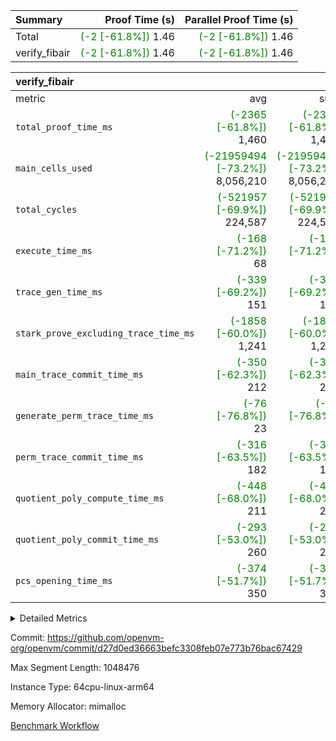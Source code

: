 | Summary | Proof Time (s) | Parallel Proof Time (s) |
|:---|---:|---:|
| Total | <span style='color: green'>(-2 [-61.8%])</span> 1.46 | <span style='color: green'>(-2 [-61.8%])</span> 1.46 |
| verify_fibair | <span style='color: green'>(-2 [-61.8%])</span> 1.46 | <span style='color: green'>(-2 [-61.8%])</span> 1.46 |


| verify_fibair |||||
|:---|---:|---:|---:|---:|
|metric|avg|sum|max|min|
| `total_proof_time_ms ` | <span style='color: green'>(-2365 [-61.8%])</span> 1,460 | <span style='color: green'>(-2365 [-61.8%])</span> 1,460 | <span style='color: green'>(-2365 [-61.8%])</span> 1,460 | <span style='color: green'>(-2365 [-61.8%])</span> 1,460 |
| `main_cells_used     ` | <span style='color: green'>(-21959494 [-73.2%])</span> 8,056,210 | <span style='color: green'>(-21959494 [-73.2%])</span> 8,056,210 | <span style='color: green'>(-21959494 [-73.2%])</span> 8,056,210 | <span style='color: green'>(-21959494 [-73.2%])</span> 8,056,210 |
| `total_cycles        ` | <span style='color: green'>(-521957 [-69.9%])</span> 224,587 | <span style='color: green'>(-521957 [-69.9%])</span> 224,587 | <span style='color: green'>(-521957 [-69.9%])</span> 224,587 | <span style='color: green'>(-521957 [-69.9%])</span> 224,587 |
| `execute_time_ms     ` | <span style='color: green'>(-168 [-71.2%])</span> 68 | <span style='color: green'>(-168 [-71.2%])</span> 68 | <span style='color: green'>(-168 [-71.2%])</span> 68 | <span style='color: green'>(-168 [-71.2%])</span> 68 |
| `trace_gen_time_ms   ` | <span style='color: green'>(-339 [-69.2%])</span> 151 | <span style='color: green'>(-339 [-69.2%])</span> 151 | <span style='color: green'>(-339 [-69.2%])</span> 151 | <span style='color: green'>(-339 [-69.2%])</span> 151 |
| `stark_prove_excluding_trace_time_ms` | <span style='color: green'>(-1858 [-60.0%])</span> 1,241 | <span style='color: green'>(-1858 [-60.0%])</span> 1,241 | <span style='color: green'>(-1858 [-60.0%])</span> 1,241 | <span style='color: green'>(-1858 [-60.0%])</span> 1,241 |
| `main_trace_commit_time_ms` | <span style='color: green'>(-350 [-62.3%])</span> 212 | <span style='color: green'>(-350 [-62.3%])</span> 212 | <span style='color: green'>(-350 [-62.3%])</span> 212 | <span style='color: green'>(-350 [-62.3%])</span> 212 |
| `generate_perm_trace_time_ms` | <span style='color: green'>(-76 [-76.8%])</span> 23 | <span style='color: green'>(-76 [-76.8%])</span> 23 | <span style='color: green'>(-76 [-76.8%])</span> 23 | <span style='color: green'>(-76 [-76.8%])</span> 23 |
| `perm_trace_commit_time_ms` | <span style='color: green'>(-316 [-63.5%])</span> 182 | <span style='color: green'>(-316 [-63.5%])</span> 182 | <span style='color: green'>(-316 [-63.5%])</span> 182 | <span style='color: green'>(-316 [-63.5%])</span> 182 |
| `quotient_poly_compute_time_ms` | <span style='color: green'>(-448 [-68.0%])</span> 211 | <span style='color: green'>(-448 [-68.0%])</span> 211 | <span style='color: green'>(-448 [-68.0%])</span> 211 | <span style='color: green'>(-448 [-68.0%])</span> 211 |
| `quotient_poly_commit_time_ms` | <span style='color: green'>(-293 [-53.0%])</span> 260 | <span style='color: green'>(-293 [-53.0%])</span> 260 | <span style='color: green'>(-293 [-53.0%])</span> 260 | <span style='color: green'>(-293 [-53.0%])</span> 260 |
| `pcs_opening_time_ms ` | <span style='color: green'>(-374 [-51.7%])</span> 350 | <span style='color: green'>(-374 [-51.7%])</span> 350 | <span style='color: green'>(-374 [-51.7%])</span> 350 | <span style='color: green'>(-374 [-51.7%])</span> 350 |



<details>
<summary>Detailed Metrics</summary>

|  | verify_program_compile_ms | total_cells | stark_prove_excluding_trace_time_ms | quotient_poly_compute_time_ms | quotient_poly_commit_time_ms | perm_trace_commit_time_ms | pcs_opening_time_ms | main_trace_commit_time_ms |
| --- | --- | --- | --- | --- | --- | --- | --- |
|  | 4 | 32 | 13 | 0 | 1 | 0 | 6 | 5 | 

| air_name | rows | quotient_deg | main_cols | interactions | constraints | cells |
| --- | --- | --- | --- | --- | --- | --- |
| AccessAdapterAir<2> |  | 4 |  | 5 | 12 |  | 
| AccessAdapterAir<4> |  | 4 |  | 5 | 12 |  | 
| AccessAdapterAir<8> |  | 4 |  | 5 | 12 |  | 
| FibonacciAir | 16 | 1 | 2 |  | 5 | 32 | 
| FriReducedOpeningAir |  | 4 |  | 35 | 59 |  | 
| NativePoseidon2Air<BabyBearParameters>, 1> |  | 4 |  | 31 | 302 |  | 
| PhantomAir |  | 4 |  | 3 | 4 |  | 
| ProgramAir |  | 1 |  | 1 | 4 |  | 
| VariableRangeCheckerAir |  | 1 |  | 1 | 4 |  | 
| VmAirWrapper<BranchNativeAdapterAir, BranchEqualCoreAir<1> |  | 2 |  | 11 | 23 |  | 
| VmAirWrapper<JalNativeAdapterAir, JalCoreAir> |  | 4 |  | 7 | 6 |  | 
| VmAirWrapper<NativeAdapterAir<2, 0>, PublicValuesCoreAir> |  | 4 |  | 11 | 22 |  | 
| VmAirWrapper<NativeAdapterAir<2, 1>, FieldArithmeticCoreAir> |  | 4 |  | 15 | 23 |  | 
| VmAirWrapper<NativeLoadStoreAdapterAir<1>, NativeLoadStoreCoreAir<1> |  | 4 |  | 15 | 24 |  | 
| VmAirWrapper<NativeVectorizedAdapterAir<4>, FieldExtensionCoreAir> |  | 4 |  | 15 | 23 |  | 
| VmConnectorAir |  | 4 |  | 3 | 8 |  | 
| VolatileBoundaryAir |  | 4 |  | 4 | 16 |  | 

| group | trace_gen_time_ms | total_proof_time_ms | total_cycles | total_cells | stark_prove_excluding_trace_time_ms | quotient_poly_compute_time_ms | quotient_poly_commit_time_ms | perm_trace_commit_time_ms | pcs_opening_time_ms | main_trace_commit_time_ms | main_cells_used | generate_perm_trace_time_ms | execute_time_ms |
| --- | --- | --- | --- | --- | --- | --- | --- | --- | --- | --- | --- | --- | --- |
| verify_fibair | 151 | 1,460 | 224,587 | 21,469,208 | 1,241 | 211 | 260 | 182 | 350 | 212 | 8,056,210 | 23 | 68 | 

| group | air_name | rows | prep_cols | perm_cols | main_cols | cells |
| --- | --- | --- | --- | --- | --- | --- |
| verify_fibair | AccessAdapterAir<2> | 32,768 |  | 16 | 11 | 884,736 | 
| verify_fibair | AccessAdapterAir<4> | 16,384 |  | 16 | 13 | 475,136 | 
| verify_fibair | AccessAdapterAir<8> | 4,096 |  | 16 | 17 | 135,168 | 
| verify_fibair | FriReducedOpeningAir | 512 |  | 76 | 64 | 71,680 | 
| verify_fibair | NativePoseidon2Air<BabyBearParameters>, 1> | 2,048 |  | 36 | 348 | 786,432 | 
| verify_fibair | PhantomAir | 2,048 |  | 8 | 6 | 28,672 | 
| verify_fibair | ProgramAir | 8,192 |  | 8 | 10 | 147,456 | 
| verify_fibair | VariableRangeCheckerAir | 262,144 | 2 | 8 | 1 | 2,359,296 | 
| verify_fibair | VmAirWrapper<BranchNativeAdapterAir, BranchEqualCoreAir<1> | 32,768 |  | 28 | 23 | 1,671,168 | 
| verify_fibair | VmAirWrapper<JalNativeAdapterAir, JalCoreAir> | 8,192 |  | 12 | 10 | 180,224 | 
| verify_fibair | VmAirWrapper<NativeAdapterAir<2, 1>, FieldArithmeticCoreAir> | 131,072 |  | 20 | 30 | 6,553,600 | 
| verify_fibair | VmAirWrapper<NativeLoadStoreAdapterAir<1>, NativeLoadStoreCoreAir<1> | 131,072 |  | 20 | 31 | 6,684,672 | 
| verify_fibair | VmAirWrapper<NativeVectorizedAdapterAir<4>, FieldExtensionCoreAir> | 4,096 |  | 20 | 40 | 245,760 | 
| verify_fibair | VmConnectorAir | 2 | 1 | 8 | 4 | 24 | 
| verify_fibair | VolatileBoundaryAir | 65,536 |  | 8 | 11 | 1,245,184 | 

</details>


Commit: https://github.com/openvm-org/openvm/commit/d27d0ed36663befc3308feb07e773b76bac67429

Max Segment Length: 1048476

Instance Type: 64cpu-linux-arm64

Memory Allocator: mimalloc

[Benchmark Workflow](https://github.com/openvm-org/openvm/actions/runs/12667058444)
